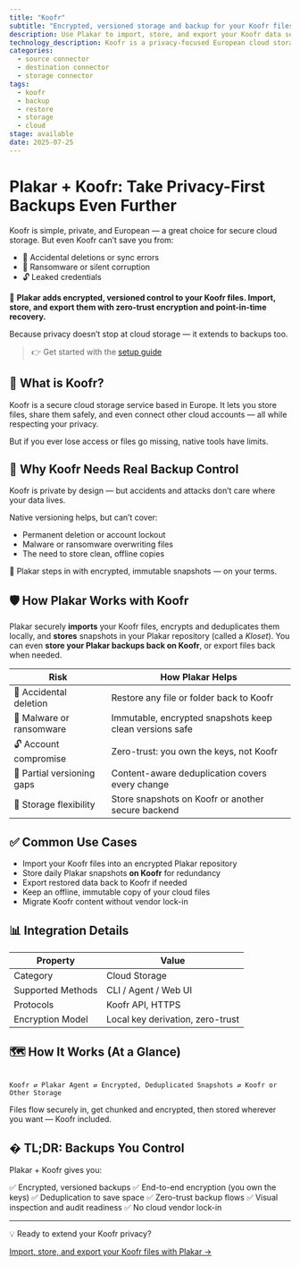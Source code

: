 ```yaml
---
title: "Koofr"
subtitle: "Encrypted, versioned storage and backup for your Koofr files"
description: Use Plakar to import, store, and export your Koofr data securely. Immutable, deduplicated backups you fully control.
technology_description: Koofr is a privacy-focused European cloud storage service that lets you connect multiple storage accounts under one roof.
categories:
  - source connector
  - destination connector
  - storage connector
tags:
  - koofr
  - backup
  - restore
  - storage
  - cloud
stage: available
date: 2025-07-25
---
```


# Plakar + Koofr: Take Privacy-First Backups Even Further

Koofr is simple, private, and European — a great choice for secure cloud storage. But even Koofr can’t save you from:

- 🚫 Accidental deletions or sync errors
- 🦠 Ransomware or silent corruption
- 🔓 Leaked credentials

🔐 **Plakar adds encrypted, versioned control to your Koofr files. Import, store, and export them with zero-trust encryption and point-in-time recovery.**

Because privacy doesn’t stop at cloud storage — it extends to backups too.

> 👉 Get started with the [setup guide](docs/main/integrations/koofr/)

## 🧠 What is Koofr?

Koofr is a secure cloud storage service based in Europe. It lets you store files, share them safely, and even connect other cloud accounts — all while respecting your privacy.

But if you ever lose access or files go missing, native tools have limits.

## 🚨 Why Koofr Needs Real Backup Control

Koofr is private by design — but accidents and attacks don’t care where your data lives.

Native versioning helps, but can’t cover:

- Permanent deletion or account lockout
- Malware or ransomware overwriting files
- The need to store clean, offline copies

🎯 Plakar steps in with encrypted, immutable snapshots — on your terms.

## 🛡️ How Plakar Works with Koofr

Plakar securely **imports** your Koofr files, encrypts and deduplicates them locally, and **stores** snapshots in your Plakar repository (called a *Kloset*). You can even **store your Plakar backups back on Koofr**, or export files back when needed.

| **Risk**                       | **How Plakar Helps**                                              |
|--------------------------------|--------------------------------------------------------------------|
| 🚫 Accidental deletion          | Restore any file or folder back to Koofr                           |
| 🦠 Malware or ransomware        | Immutable, encrypted snapshots keep clean versions safe            |
| 🔓 Account compromise           | Zero-trust: you own the keys, not Koofr                            |
| 📂 Partial versioning gaps      | Content-aware deduplication covers every change                    |
| 🔄 Storage flexibility          | Store snapshots on Koofr or another secure backend                 |

## ✅ Common Use Cases

- Import your Koofr files into an encrypted Plakar repository
- Store daily Plakar snapshots **on Koofr** for redundancy
- Export restored data back to Koofr if needed
- Keep an offline, immutable copy of your cloud files
- Migrate Koofr content without vendor lock-in

## 📊 Integration Details

| **Property**         | **Value**                           |
|----------------------|-------------------------------------|
| Category             | Cloud Storage                       |
| Supported Methods    | CLI / Agent / Web UI                |
| Protocols            | Koofr API, HTTPS                    |
| Encryption Model     | Local key derivation, zero-trust    |

## 🗺️ How It Works (At a Glance)

```

Koofr ⇄ Plakar Agent ⇄ Encrypted, Deduplicated Snapshots ⇄ Koofr or Other Storage

```

Files flow securely in, get chunked and encrypted, then stored wherever you want — Koofr included.

## � TL;DR: Backups You Control

Plakar + Koofr gives you:

✅ Encrypted, versioned backups
✅ End-to-end encryption (you own the keys)
✅ Deduplication to save space
✅ Zero-trust backup flows
✅ Visual inspection and audit readiness
✅ No cloud vendor lock-in

---

💡 Ready to extend your Koofr privacy?

[Import, store, and export your Koofr files with Plakar →](docs/main/integrations/koofr/)